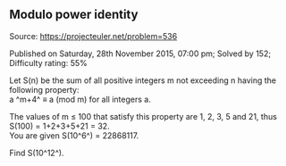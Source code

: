 Modulo power identity
---------------------

Source: https://projecteuler.net/problem=536

Published on Saturday, 28th November 2015, 07:00 pm; Solved by 152;
Difficulty rating: 55%

Let S(n) be the sum of all positive integers m not exceeding n having
the following property:\
a ^m+4^ ≡ a (mod m) for all integers a.

The values of m ≤ 100 that satisfy this property are 1, 2, 3, 5 and 21,
thus S(100) = 1+2+3+5+21 = 32.\
 You are given S(10^6^) = 22868117.

Find S(10^12^).
